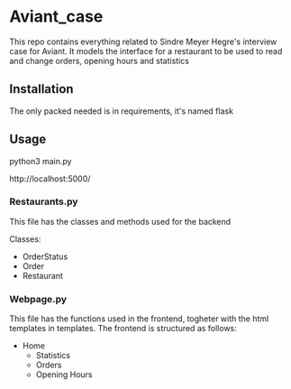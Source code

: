 # Aviant_case

This repo contains everything related to Sindre Meyer Hegre's interview case for Aviant. It models the interface for a restaurant to be used to read and change orders, opening hours and statistics

## Installation

The only packed needed is in requirements, it's named flask

## Usage

python3 main.py

http://localhost:5000/

### Restaurants.py

This file has the classes and methods used for the backend

Classes:
- OrderStatus
- Order
- Restaurant

### Webpage.py

This file has the functions used in the frontend, togheter with the html templates in templates. The frontend is structured as follows:
- Home
    - Statistics
    - Orders
    - Opening Hours
